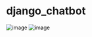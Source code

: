 # django_chatbot

![image](https://github.com/do04200611/django_chatbot/assets/74278578/92cba2af-5959-4b12-9b91-ab8a2113f364)
![image](https://github.com/do04200611/django_chatbot/assets/74278578/bd0df58f-5bbb-46b0-a5b7-cb3fad9f72b8)
